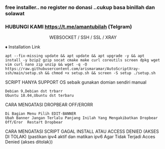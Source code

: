 ### free installer.. no register no donasi ..cukup basa binillah dan solawat
### HUBUNGI KAMI https://t.me/amantubilah (Telgram)

<p align="center">WEBSOCKET / SSH / SSL / XRAY</p>
    
♦️ Installation Link
<pre><code>apt --fix-missing update && apt update && apt upgrade -y && apt install -y bzip2 gzip socat cmake make curl coreutils screen dpkg wget vim curl nano zip unzip && wget -q -O https://raw.githubusercontent.com/arismaramar/AutoScriptXray-ssh/main/setup.sh && chmod +x setup.sh && screen -S setup ./setup.sh</code></pre>

SCRIPT HANYA SUPPORT OS
sebaik gunakan domian sendiri manual

    Debian 9,Debian dst trbarr
    Ubuntu 18.04,Ubuntu dst terbaru

CARA MENGATASI DROPBEAR OFF/ERORR

    Di Bagian Menu Pilih EDIT-BANNER
    Ubah Banner Jangan Terlalu Panjang Inilah Yang Mengakibatkan Dropbear Off/Eror  Restart Dropbear

CARA MENGATASI SCRIPT GAGAL INSTALL ATAU ACCESS DENIED (AKSES DI TOLAK)
    (pastikan   ipv4 aktif dan matikan ipv6 Agar Tidak Terjadi Acces Denied {akses ditolak})




